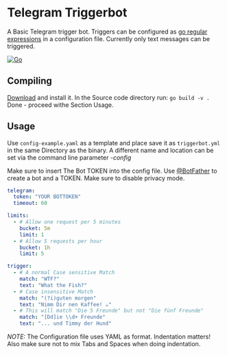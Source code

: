 # Telegram Triggerbot

A Basic Telegram trigger bot.
Triggers can be configured as [go regular expressions](https://pkg.go.dev/regexp/syntax) in a configuration file.
Currently only text messages can be triggered.

[![Go](https://github.com/toke/go-triggerbot/actions/workflows/go.yml/badge.svg)](https://github.com/toke/go-triggerbot/actions/workflows/go.yml)

## Compiling

[Download](https://golang.org/) and install it.
In the Source code directory run: `go build -v .`
Done - proceed withe Section Usage.

## Usage

Use `config-example.yaml` as a template and place save it as `triggerbot.yml` in the same Directory as the binary.
A different name and location can be set via the command line parameter *-config*

Make sure to insert The Bot TOKEN into the config file. Use [@BotFather](https://telegram.me/BotFather) to create a bot
and a TOKEN. Make sure to disable privacy mode.

```yaml
telegram:
  token: "YOUR BOTTOKEN"
  timeout: 60

limits:
  - # Allow one request per 5 minutes
    bucket: 5m
    limit: 1
  - # Allow 5 requests per hour
    bucket: 1h
    limit: 5

trigger:
  - # A normal Case sensitive Match
    match: "WTF?"
    text: "What the Fish?"
  - # Case insensitive Match
    match: "(?i)guten morgen"
    text: "Nimm Dir nen Kaffee! ☕️"
  - # This will match "Die 5 Freunde" but not "Die fünf Freunde"
    match: "[Dd]ie \\d+ Freunde"
    text: "... und Timmy der Hund"
```
*NOTE:* The Configuration file uses YAML as format.
Indentation matters!
Also make sure not to mix Tabs and Spaces when doing indentation.
